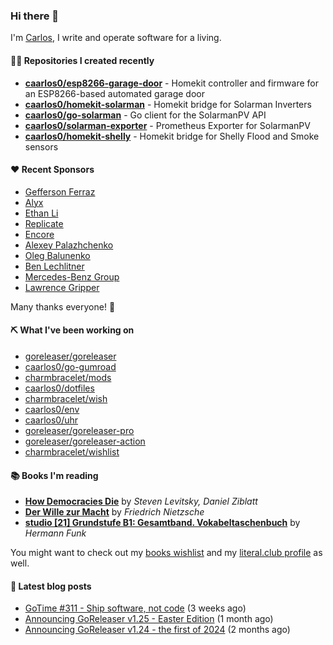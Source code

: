 ### Hi there 👋

I'm [Carlos](https://caarlos0.dev), I write and operate software for a living.

#### 👨‍💻 Repositories I created recently
- **[caarlos0/esp8266-garage-door](https://github.com/caarlos0/esp8266-garage-door)** - Homekit controller and firmware for an ESP8266-based automated garage door
- **[caarlos0/homekit-solarman](https://github.com/caarlos0/homekit-solarman)** - Homekit bridge for Solarman Inverters
- **[caarlos0/go-solarman](https://github.com/caarlos0/go-solarman)** - Go client for the SolarmanPV API
- **[caarlos0/solarman-exporter](https://github.com/caarlos0/solarman-exporter)** - Prometheus Exporter for SolarmanPV
- **[caarlos0/homekit-shelly](https://github.com/caarlos0/homekit-shelly)** - Homekit bridge for Shelly Flood and Smoke sensors


#### ❤️ Recent Sponsors
- [Gefferson Ferraz](https://github.com/geffersonFerraz)
- [Alyx](https://github.com/AlyxPink)
- [Ethan Li](https://github.com/ethanjli)
- [Replicate](https://github.com/replicate)
- [Encore](https://github.com/encoredev)
- [Alexey Palazhchenko](https://github.com/AlekSi)
- [Oleg Balunenko](https://github.com/obalunenko)
- [Ben Lechlitner](https://github.com/asphaltbuffet)
- [Mercedes-Benz Group](https://github.com/mercedes-benz)
- [Lawrence Gripper](https://github.com/lawrencegripper)

Many thanks everyone! 🙏

#### ⛏️ What I've been working on

- [goreleaser/goreleaser](https://github.com/goreleaser/goreleaser)
- [caarlos0/go-gumroad](https://github.com/caarlos0/go-gumroad)
- [charmbracelet/mods](https://github.com/charmbracelet/mods)
- [caarlos0/dotfiles](https://github.com/caarlos0/dotfiles)
- [charmbracelet/wish](https://github.com/charmbracelet/wish)
- [caarlos0/env](https://github.com/caarlos0/env)
- [caarlos0/uhr](https://github.com/caarlos0/uhr)
- [goreleaser/goreleaser-pro](https://github.com/goreleaser/goreleaser-pro)
- [goreleaser/goreleaser-action](https://github.com/goreleaser/goreleaser-action)
- [charmbracelet/wishlist](https://github.com/charmbracelet/wishlist)

#### 📚 Books I'm reading
- **[How Democracies Die](https://literal.club/caarlos0/book/how-democracies-die-5395k)** by _Steven Levitsky, Daniel Ziblatt_
- **[Der Wille zur Macht](https://literal.club/caarlos0/book/friedrich-nietzsche-der-wille-zur-macht-5cvbc)** by _Friedrich Nietzsche_
- **[studio [21] Grundstufe B1: Gesamtband. Vokabeltaschenbuch](https://literal.club/caarlos0/book/hermann-funk-studio-21-grundstufe-b1-gesamtband-vokabeltaschenbuch-goh4l)** by _Hermann Funk_

You might want to check out my
[books wishlist](https://www.amazon.com.br/hz/wishlist/ls/EB8P7VS717SV)
and my [literal.club profile](https://literal.club/caarlos0) as well.

#### 📄 Latest blog posts
- [GoTime #311 - Ship software, not code](https://carlosbecker.com/posts/gotime-shipping/) (3 weeks ago)
- [Announcing GoReleaser v1.25 - Easter Edition](https://carlosbecker.com/posts/goreleaser-v1.25/) (1 month ago)
- [Announcing GoReleaser v1.24 - the first of 2024](https://carlosbecker.com/posts/goreleaser-v1.24/) (2 months ago)
